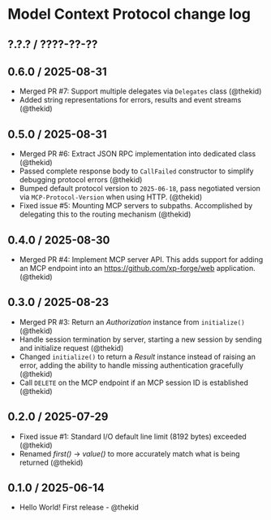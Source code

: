 Model Context Protocol change log
=================================

## ?.?.? / ????-??-??

## 0.6.0 / 2025-08-31

* Merged PR #7: Support multiple delegates via `Delegates` class
  (@thekid)
* Added string representations for errors, results and event streams
  (@thekid)

## 0.5.0 / 2025-08-31

* Merged PR #6: Extract JSON RPC implementation into dedicated class
  (@thekid)
* Passed complete response body to `CallFailed` constructor to simplify
  debugging protocol errors
  (@thekid)
* Bumped default protocol version to `2025-06-18`, pass negotiated
  version via `MCP-Protocol-Version` when using HTTP.
  (@thekid)
* Fixed issue #5: Mounting MCP servers to subpaths. Accomplished by
  delegating this to the routing mechanism
  (@thekid)

## 0.4.0 / 2025-08-30

* Merged PR #4: Implement MCP server API. This adds support for adding an
  MCP endpoint into an https://github.com/xp-forge/web application.
  (@thekid)

## 0.3.0 / 2025-08-23

* Merged PR #3: Return an *Authorization* instance from `initialize()`
  (@thekid)
* Handle session termination by server, starting a new session by sending
  and initialize request
  (@thekid)
* Changed `initialize()` to return a *Result* instance instead of raising
  an error, adding the ability to handle missing authentication gracefully
  (@thekid)
* Call `DELETE` on the MCP endpoint if an MCP session ID is established
  (@thekid)

## 0.2.0 / 2025-07-29

* Fixed issue #1: Standard I/O default line limit (8192 bytes) exceeded
  (@thekid)
* Renamed *first()* -> *value()* to more accurately match what is being
  returned
  (@thekid)

## 0.1.0 / 2025-06-14

* Hello World! First release - @thekid